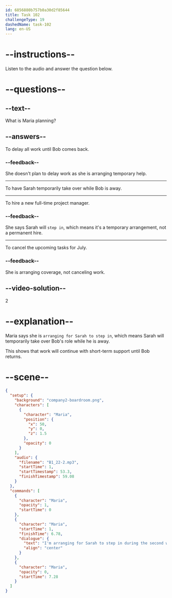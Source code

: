 ```yaml
---
id: 6856880b757b0a30d2f85644
title: Task 102
challengeType: 19
dashedName: task-102
lang: en-US
---
```


<!-- (Audio) Maria: I'm arranging for Sarah to step in during the second week of July until Bob returns at the end of the month. -->

# --instructions--

Listen to the audio and answer the question below.

# --questions--

## --text--

What is Maria planning?

## --answers--

To delay all work until Bob comes back.

### --feedback--

She doesn't plan to delay work as she is arranging temporary help.

---

To have Sarah temporarily take over while Bob is away.

---

To hire a new full-time project manager.

### --feedback--

She says Sarah will `step in`, which means it's a temporary arrangement, not a permanent hire.

---

To cancel the upcoming tasks for July.

### --feedback--

She is arranging coverage, not canceling work.

## --video-solution--

2

# --explanation--

Maria says she is `arranging for Sarah to step in`, which means Sarah will temporarily take over Bob's role while he is away.

This shows that work will continue with short-term support until Bob returns.

# --scene--

```json
{
  "setup": {
    "background": "company2-boardroom.png",
    "characters": [
      {
        "character": "Maria",
        "position": {
          "x": 50,
          "y": 0,
          "z": 1.5
        },
        "opacity": 0
      }
    ],
    "audio": {
      "filename": "B1_22-2.mp3",
      "startTime": 1,
      "startTimestamp": 53.3,
      "finishTimestamp": 59.08
    }
  },
  "commands": [
    {
      "character": "Maria",
      "opacity": 1,
      "startTime": 0
    },
    {
      "character": "Maria",
      "startTime": 1,
      "finishTime": 6.78,
      "dialogue": {
        "text": "I'm arranging for Sarah to step in during the second week of July until Bob returns at the end of the month.",
        "align": "center"
      }
    },
    {
      "character": "Maria",
      "opacity": 0,
      "startTime": 7.28
    }
  ]
}
```
